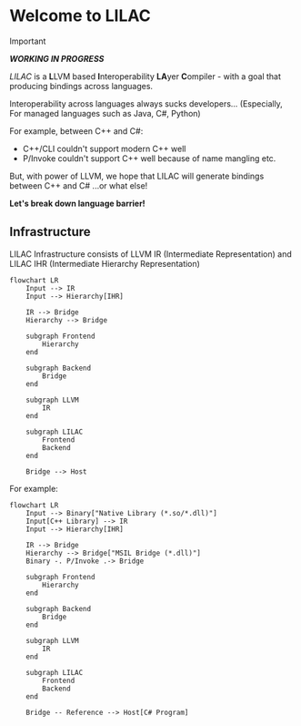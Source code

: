 # Welcome to LILAC

> [!IMPORTANT]
> ***WORKING IN PROGRESS***

*LILAC* is a **L**LVM based **I**nteroperability **LA**yer **C**ompiler -
with a goal that producing bindings across languages.

Interoperability across languages always sucks developers...
(Especially, For managed languages such as Java, C#, Python)

For example, between C++ and C#:

- C++/CLI couldn't support modern C++ well
- P/Invoke couldn't support C++ well because of name mangling etc.

But, with power of LLVM, we hope that LILAC will generate bindings between C++ and C# ...or what else!

**Let's break down language barrier!**

## Infrastructure

LILAC Infrastructure consists of
LLVM IR (Intermediate Representation) and 
LILAC IHR (Intermediate Hierarchy Representation)

```mermaid
flowchart LR
    Input --> IR
    Input --> Hierarchy[IHR]

    IR --> Bridge
    Hierarchy --> Bridge

    subgraph Frontend
        Hierarchy
    end

    subgraph Backend
        Bridge
    end

    subgraph LLVM
        IR
    end

    subgraph LILAC
        Frontend
        Backend
    end

    Bridge --> Host
```

For example:

```mermaid
flowchart LR
    Input --> Binary["Native Library (*.so/*.dll)"]
    Input[C++ Library] --> IR
    Input --> Hierarchy[IHR]

    IR --> Bridge
    Hierarchy --> Bridge["MSIL Bridge (*.dll)"]
    Binary -. P/Invoke .-> Bridge

    subgraph Frontend
        Hierarchy
    end

    subgraph Backend
        Bridge
    end

    subgraph LLVM
        IR
    end

    subgraph LILAC
        Frontend
        Backend
    end

    Bridge -- Reference --> Host[C# Program]
```
